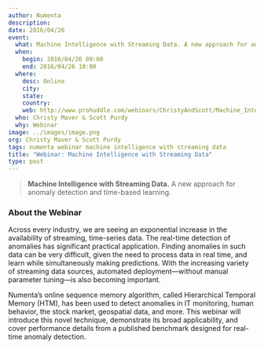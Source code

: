 ```yaml
---
author: Numenta
description:
date: 2016/04/26
event:
  what: Machine Intelligence with Streaming Data. A new approach for anomaly detection and time-based learning.
  when:
    begin: 2016/04/26 09:00
    end: 2016/04/26 10:00
  where:
    desc: Online
    city:
    state:
    country:
    web: http://www.prohuddle.com/webinars/ChristyAndScott/Machine_Intelligence_with_Streaming_Data_A_New_Approach.php
  who: Christy Maver & Scott Purdy
  why: Webinar
image: ../images/image.png
org: Christy Maver & Scott Purdy
tags: numenta webinar machine intelligence with streaming data
title: "Webinar: Machine Intelligence with Streaming Data"
type: post
---
```


> **Machine Intelligence with Streaming Data.**
> A new approach for anomaly detection and time-based learning.

### About the Webinar

Across every industry, we are seeing an exponential increase in the availability
of streaming, time-series data. The real-time detection of anomalies has
significant practical application. Finding anomalies in such data can be very
difficult, given the need to process data in real time, and learn while
simultaneously making predictions. With the increasing variety of streaming data
sources, automated deployment—without manual parameter tuning—is also becoming
important.

Numenta’s online sequence memory algorithm, called Hierarchical Temporal Memory
(HTM), has been used to detect anomalies in IT monitoring, human behavior, the
stock market, geospatial data, and more. This webinar will introduce this novel
technique, demonstrate its broad applicability, and cover performance details
from a published benchmark designed for real-time anomaly detection.
